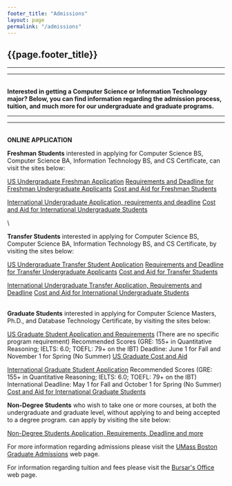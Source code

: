```yaml
---
footer_title: "Admissions"
layout: page
permalink: "/admissions"
---
```


## {{page.footer_title}}

---

---

\
**Interested in getting a Computer Science or Information Technology major? Below, you can find information regarding the admission process, tuition, and much more for our undergraduate and graduate programs.**

---

---

\
**ONLINE APPLICATION**

**Freshman Students** interested in applying for Computer Science BS, Computer Science BA, Information Technology BS, and CS Certificate, can visit the sites below:

[US Undergraduate Freshman Application](https://admissions.umb.edu/freshman-students/apply)
[Requirements and Deadline for Freshman Undergraduate Applicants](https://admissions.umb.edu/freshman-students/apply/requirements-deadlines)
[Cost and Aid for Freshman Students](https://admissions.umb.edu/freshman-students/cost-and-aid)

[International Undergraduate Application, requirements and deadline](https://admissions.umb.edu/international-students/apply/freshman)
[Cost and Aid for International Undergraduate Students](https://admissions.umb.edu/international-students/cost-and-aid)

\

**Transfer Students** interested in applying for Computer Science BS, Computer Science BA, Information Technology BS, and CS Certificate, by visiting the sites below:

[US Undergraduate Transfer Student Application](https://admissions.umb.edu/transfer-students)
[Requirements and Deadline for Transfer Undergraduate Applicants](https://admissions.umb.edu/freshman-students/apply/requirements-deadlines)
[Cost and Aid for Transfer Students](https://admissions.umb.edu/transfer-students/cost-and-aid)

[International Undergraduate Transfer Application, Requirements and Deadline](https://admissions.umb.edu/international-students/apply/transfer)
[Cost and Aid for International Undergraduate Students](https://admissions.umb.edu/international-students/cost-and-aid)

\
**Graduate Students** interested in applying for Computer Science Masters, Ph.D., and Database Technology Certificate, by visiting the sites below:

[US Graduate Student Application and Requirements](https://admissions.umb.edu/transfer-students) (There are no specific program requirement)
Recommended Scores (GRE: 155+ in Quantitative Reasoning; IELTS: 6.0; TOEFL: 79+ on the IBT)
Deadline: June 1 for Fall and November 1 for Spring (No Summer)
[US Graduate Cost and Aid](https://admissions.umb.edu/graduate-students/cost-and-aid)

[International Graduate Student Application](https://admissions.umb.edu/graduate-students/apply/international-graduate-applicants)
Recommended Scores (GRE: 155+ in Quantitative Reasoning; IELTS: 6.0; TOEFL: 79+ on the IBT)
International Deadline: May 1 for Fall and October 1 for Spring (No Summer)
[Cost and Aid for International Graduate Students](https://admissions.umb.edu/international-students/cost-and-aid)

**Non-Degree Students** who wish to take one or more courses, at both the undergraduate and graduate level, without applying to and being accepted to a degree program. can apply by visiting the site below:

[Non-Degree Students Application, Requirements, Deadline and more](https://www.umb.edu/registrar/registration_courses/register_for_courses/non_degree_students)

For more information regarding admissions please visit the [UMass Boston Graduate Admissions](https://admissions.umb.edu/graduate-students/apply) web page.

For information regarding tuition and fees please visit the [Bursar's Office](https://www.umb.edu/bursar) web page.
